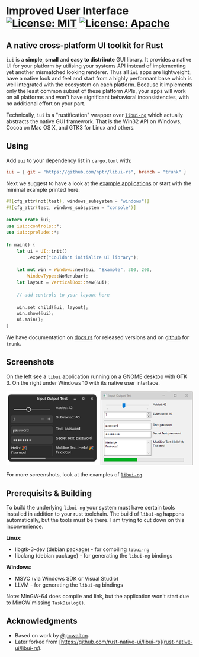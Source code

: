 # Improved User Interface [![License: MIT](https://img.shields.io/badge/License-MIT-brightgreen.svg)](https://opensource.org/licenses/MIT) [![License: Apache](https://img.shields.io/badge/License-Apache%202.0-blue.svg)](https://opensource.org/licenses/Apache-2.0)


## A native cross-platform UI toolkit for Rust

`iui` is a **simple**, **small** and **easy to distribute** GUI library. It provides a native UI for your platform by utilising your systems API instead of implementing yet another mismatched looking renderer. Thus all `iui` apps are lightweight, have a native look and feel and start from a highly performant base which is well integrated with the ecosystem on each platform. Because it implements only the least common subset of these platform APIs, your apps will work on all platforms and won't have significant behavioral inconsistencies, with no additional effort on your part.

Technically, `iui` is a "rustification" wrapper over [`libui-ng`](https://github.com/libui-ng/libui-ng) which actually abstracts the native GUI framework. That is the Win32 API on Windows, Cocoa on Mac OS X, and GTK3 for Linux and others. 

## Using

Add `iui` to your dependency list in `cargo.toml` with:

```toml
iui = { git = "https://github.com/nptr/libui-rs", branch = "trunk" }
```

Next we suggest to have a look at the [example applications](https://github.com/nptr/libui-rs/tree/trunk/iui/examples) or start with the minimal example printed here:


```rust
#![cfg_attr(not(test), windows_subsystem = "windows")]
#![cfg_attr(test, windows_subsystem = "console")]

extern crate iui;
use iui::controls::*;
use iui::prelude::*;

fn main() {
    let ui = UI::init()
        .expect("Couldn't initialize UI library");
    
    let mut win = Window::new(&ui, "Example", 300, 200, 
        WindowType::NoMenubar);
    let layout = VerticalBox::new(&ui);

    // add controls to your layout here

    win.set_child(&ui, layout);
    win.show(&ui);
    ui.main();
}
```

We have documentation on [docs.rs](https://docs.rs/iui) for released versions and on [github](https://rust-native-ui.github.io/libui-rs/iui/index.html) for `trunk`.

## Screenshots

On the left see a `libui` application running on a GNOME desktop with GTK 3. On the right under Windows 10 with its native user interface.

![Example application running under Linux and Windows](images/libui_gtk_win.png)

For more screenshots, look at the examples of [`libui-ng`](https://github.com/libui-ng/libui-ng).

## Prerequisits & Building

To build the underlying `libui-ng` your system must have certain tools installed in addition to your rust toolchain. 
The build of `libui-ng` happens automatically, but the tools must be there. I am trying to cut down on this inconvenience.

__Linux:__
* libgtk-3-dev (debian package) - for compiling `libui-ng`
* libclang (debian package) - for generating the `libui-ng` bindings

__Windows:__
* MSVC (via Windows SDK or Visual Studio)
* LLVM - for generating the `libui-ng` bindings

Note: MinGW-64 does compile and link, but the application won't start due to MinGW missing `TaskDialog()`.

## Acknowledgments

* Based on work by [@pcwalton](https://github.com/pcwalton/).
* Later forked from [https://github.com/rust-native-ui/libui-rs](rust-native-ui/libui-rs).